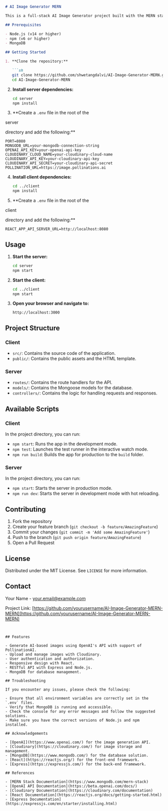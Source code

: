 
```markdown
# AI Image Generator MERN

This is a full-stack AI Image Generator project built with the MERN stack (MongoDB, Express, React, Node.js).

## Prerequisites

- Node.js (v14 or higher)
- npm (v6 or higher)
- MongoDB

## Getting Started

1. **Clone the repository:**

   ```sh
   git clone https://github.com/shwetangdalvi/AI-Image-Generator-MERN.git
   cd AI-Image-Generator-MERN
   ```

2. **Install server dependencies:**

   ```sh
   cd server
   npm install
   ```

3. **Create a `.env` file in the root of the 

server

 directory and add the following:**

   ```properties
   PORT=8080
   MONGODB_URL=your-mongodb-connection-string
   OPENAI_API_KEY=your-openai-api-key
   CLOUDINARY_CLOUD_NAME=your-cloudinary-cloud-name
   CLOUDINARY_API_KEY=your-cloudinary-api-key
   CLOUDINARY_API_SECRET=your-cloudinary-api-secret
   POLLINATION_URL=https://image.pollinations.ai
   ```

4. **Install client dependencies:**

   ```sh
   cd ../client
   npm install
   ```

5. **Create a `.env` file in the root of the 

client

 directory and add the following:**

   ```properties
   REACT_APP_API_SERVER_URL=http://localhost:8080
   ```

## Usage

1. **Start the server:**

   ```sh
   cd server
   npm start
   ```

2. **Start the client:**

   ```sh
   cd ../client
   npm start
   ```

3. **Open your browser and navigate to:**

   ```
   http://localhost:3000
   ```

## Project Structure

### Client

- `src/`: Contains the source code of the application.
- `public/`: Contains the public assets and the HTML template.

### Server

- `routes/`: Contains the route handlers for the API.
- `models/`: Contains the Mongoose models for the database.
- `controllers/`: Contains the logic for handling requests and responses.

## Available Scripts

### Client

In the project directory, you can run:

- `npm start`: Runs the app in the development mode.
- `npm test`: Launches the test runner in the interactive watch mode.
- `npm run build`: Builds the app for production to the `build` folder.

### Server

In the project directory, you can run:

- `npm start`: Starts the server in production mode.
- `npm run dev`: Starts the server in development mode with hot reloading.

## Contributing

1. Fork the repository
2. Create your feature branch (`git checkout -b feature/AmazingFeature`)
3. Commit your changes (`git commit -m 'Add some AmazingFeature'`)
4. Push to the branch (`git push origin feature/AmazingFeature`)
5. Open a Pull Request

## License

Distributed under the MIT License. See `LICENSE` for more information.

## Contact

Your Name - [your.email@example.com](mailto:your.email@example.com)

Project Link: [https://github.com/yourusername/AI-Image-Generator-MERN-MERN](https://github.com/yourusername/AI-Image-Generator-MERN-MERN)
```


## Features

- Generate AI-based images using OpenAI's API with support of PollinationAI.
- Upload and manage images with Cloudinary.
- User authentication and authorization.
- Responsive design with React.
- RESTful API with Express and Node.js.
- MongoDB for database management.

## Troubleshooting

If you encounter any issues, please check the following:

- Ensure that all environment variables are correctly set in the `.env` files.
- Verify that MongoDB is running and accessible.
- Check the console for any error messages and follow the suggested solutions.
- Make sure you have the correct versions of Node.js and npm installed.

## Acknowledgements

- [OpenAI](https://www.openai.com/) for the image generation API.
- [Cloudinary](https://cloudinary.com/) for image storage and management.
- [MongoDB](https://www.mongodb.com/) for the database solution.
- [React](https://reactjs.org/) for the front-end framework.
- [Express](https://expressjs.com/) for the back-end framework.

## References

- [MERN Stack Documentation](https://www.mongodb.com/mern-stack)
- [OpenAI API Documentation](https://beta.openai.com/docs/)
- [Cloudinary Documentation](https://cloudinary.com/documentation)
- [React Documentation](https://reactjs.org/docs/getting-started.html)
- [Express Documentation](https://expressjs.com/en/starter/installing.html)
